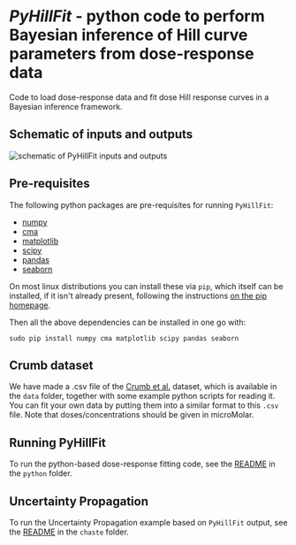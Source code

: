 # *PyHillFit* - python code to perform Bayesian inference of Hill curve parameters from dose-response data
Code to load dose-response data and fit dose Hill response curves in a Bayesian inference framework.
 
## Schematic of inputs and outputs

![schematic of PyHillFit inputs and outputs](https://github.com/mirams/PyHillFit/blob/master/schematic.png)

## Pre-requisites

The following python packages are pre-requisites for running `PyHillFit`:
 * [numpy](http://www.numpy.org/)
 * [cma](https://www.lri.fr/~hansen/cmaes_inmatlab.html#python)
 * [matplotlib](http://matplotlib.org/)
 * [scipy](https://www.scipy.org/)
 * [pandas](http://pandas.pydata.org/)
 * [seaborn](http://seaborn.pydata.org/)
 
On most linux distributions you can install these via `pip`, which itself can be installed, if it isn't already present, following the instructions [on the pip homepage](https://pip.pypa.io/en/latest/installing/).

Then all the above dependencies can be installed in one go with:
```
sudo pip install numpy cma matplotlib scipy pandas seaborn
```

## Crumb dataset

We have made a .csv file of the [Crumb et al.](http://dx.doi.org/10.1016/j.vascn.2016.03.009) dataset, which is available in the `data` folder, together with some example python scripts for reading it. You can fit your own data by putting them into a similar format to this `.csv` file. Note that doses/concentrations should be given in microMolar.

## Running PyHillFit

To run the python-based dose-response fitting code, see the [README](python/README.md) in the `python` folder.

## Uncertainty Propagation

To run the Uncertainty Propagation example based on `PyHillFit` output, see the [README](chaste/README.md) in the `chaste` folder.
